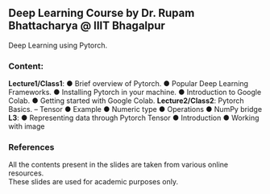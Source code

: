 ## Deep Learning Course by Dr. Rupam Bhattacharya @ IIIT Bhagalpur
Deep Learning using Pytorch.

### Content:
<strong>Lecture1/Class1</strong>: 
● Brief overview of Pytorch.
● Popular Deep Learning Frameworks.
● Installing Pytorch in your machine.
● Introduction to Google Colab.
● Getting started with Google Colab.
<strong>Lecture2/Class2</strong>:
Pytorch Basics.
– Tensor
● Example
● Numeric type
● Operations
● NumPy bridge
<strong>L3</strong>:
● Representing data through Pytorch Tensor
● Introduction
● Working with image

### References
All the contents present in the slides are taken from various online resources. </br>
These slides are used for academic purposes only. </br>
